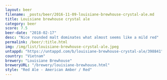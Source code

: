 ```yaml
---
layout: beer
filename: _posts/beer/2016-11-09-louisiane-brewhouse-crystal-ale.md
title: Louisiane brewhouse crystal ale
category: beer
score: 7.5
beer-date: "2018-02-17"
desc: "Nice rounded malt dominates what almost seems like a mild red"
permalink: /beer/:title.html
img: /img/list/louisiane-brewhouse-crystal-ale.jpeg
untappd: "https://untappd.com/b/louisiane-brewhouse-crystal-ale/398841"
country: "Vietnam"
brewery: "Louisiane Brewhouse"
breweryURL: "/brewery/louisiane-brewhouse.html"
style: "Red Ale - American Amber / Red"
---
```

